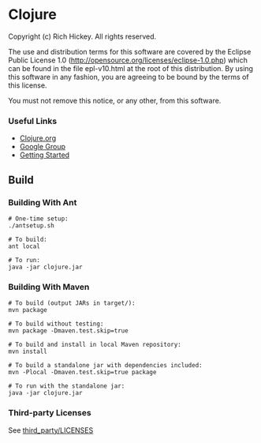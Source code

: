 Clojure
=======

Copyright (c) Rich Hickey. All rights reserved.

The use and distribution terms for this software are covered by the
Eclipse Public License 1.0 (http://opensource.org/licenses/eclipse-1.0.php)
which can be found in the file epl-v10.html at the root of this distribution.
By using this software in any fashion, you are agreeing to be bound by
the terms of this license.

You must not remove this notice, or any other, from this software.

### Useful Links

- [Clojure.org](https://clojure.org)
- [Google Group](http://groups.google.com/group/clojure)
- [Getting Started](https://clojure.org/guides/getting_started)

## Build

### Building With Ant

```
# One-time setup:
./antsetup.sh

# To build:
ant local

# To run:            
java -jar clojure.jar
```

### Building With Maven

```
# To build (output JARs in target/):
mvn package

# To build without testing:
mvn package -Dmaven.test.skip=true

# To build and install in local Maven repository:
mvn install

# To build a standalone jar with dependencies included:
mvn -Plocal -Dmaven.test.skip=true package

# To run with the standalone jar:
java -jar clojure.jar
```

### Third-party Licenses

See [third_party/LICENSES](third_party/LICENSES)